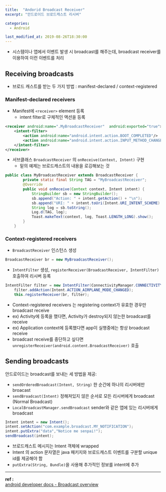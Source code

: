 ```yaml
---
title:  "Andorid Broadcast Receiver"
excerpt: "안드로이드 브로드캐스트 리시버"

categories:
  - Android

last_modified_at: 2019-08-26T18:30:00
---
```


- 시스템이나 앱에서 이벤트 발생 시 broadcast를 해주는데, broadcast receiver를 이용하여 이런 이벤트를 처리

## Receiving broadcasts

- 브로드 캐스트를 받는 두 가지 방법 : manifest-declared / context-registered

### Manifest-declared receivers

- Manifest에 `<receiver>` element 등록
  - intent filter로 구체적인 액션을 등록

```xml
<receiver android:name=".MyBroadcastReceiver"  android:exported="true">
    <intent-filter>
        <action android:name="android.intent.action.BOOT_COMPLETED"/>
        <action android:name="android.intent.action.INPUT_METHOD_CHANGED" />
    </intent-filter>
</receiver>
```

- 서브클래스 `BroadcastReceiver` 의 `onReceive(Context, Intent)` 구현
  - 밑의 예제는 브로드캐스트의 내용을 로깅해보는 것

```java
public class MyBroadcastReceiver extends BroadcastReceiver {
        private static final String TAG = "MyBroadcastReceiver";
        @Override
        public void onReceive(Context context, Intent intent) {
            StringBuilder sb = new StringBuilder();
            sb.append("Action: " + intent.getAction() + "\n");
            sb.append("URI: " + intent.toUri(Intent.URI_INTENT_SCHEME).toString() + "\n");
            String log = sb.toString();
            Log.d(TAG, log);
            Toast.makeText(context, log, Toast.LENGTH_LONG).show();
        }
    }
```

### Context-registered receivers

- `BroadcastReceiver` 인스턴스 생성

```java
BroadcastReceiver br = new MyBroadcastReceiver();
```

- `IntentFilter` 생성, `registerReceiver(BroadcastReceiver, IntentFilter)` 호출하여 리시버 등록

```java
IntentFilter filter = new IntentFilter(ConnectivityManager.CONNECTIVITY_ACTION);
    filter.addAction(Intent.ACTION_AIRPLANE_MODE_CHANGED);
    this.registerReceiver(br, filter);
```

- Context-registered receivers 는 registering context가 유효한 경우만 broadcast receive
- ex) Activity에 등록을 했다면, Activity가 destroy되지 않는한 broadcast를 receive
- ex) Application context에 등록했다면 app이 실행중에는 항상 broadcast receive
- broadcast receive를 중단하고 싶다면 `unregisterReceiver(android.content.BroadcastReceiver)` 호출


## Sending broadcasts
안드로이드는 broadcast를 보내는 세 방법을 제공:
- `sendOrderedBroadcast(Intent, String)` 한 순간에 하나의 리시버에만 broacast
- `sendBroadcast(Intent)` 정해져있지 않은 순서로 모든 리시버에게 broadcast (Normal Broadcast)
- `LocalBroadcastManager.sendBroadcast` sender와 같은 앱에 있는 리시버에게 broadcast

```java
Intent intent = new Intent();
intent.setAction("com.example.broadcast.MY_NOTIFICATION");
intent.putExtra("data","Notice me senpai!");
sendBroadcast(intent);
```

- 브로드캐스트 메시지는 Intent 객체에 wrapped
- Intent 의 action 문자열은 java 패키지와 브로드캐스트 이벤트를 구분할 unique id를 제공해야 함
- `putExtra(String, Bundle)`을 사용해 추가적인 정보를 intent에 추가

----
**ref :**  
[android developer docs - Broadcast overview](https://developer.android.com/guide/components/broadcasts)


